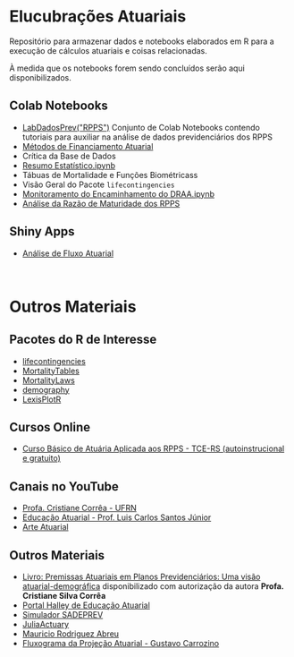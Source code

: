 # Elucubrações Atuariais

Repositório para armazenar dados e notebooks elaborados em R para a execução de cálculos atuariais e coisas relacionadas.

À medida que os notebooks forem sendo concluídos serão aqui disponibilizados.

## **Colab Notebooks**

* [LabDadosPrev("RPPS")](https://marcosfs2006.github.io/LabDadosPrevRPPS/) Conjunto de Colab Notebooks contendo tutoriais para auxiliar na análise de dados previdenciários dos RPPS
* [Métodos de Financiamento Atuarial](https://colab.research.google.com/drive/1WZWnvOeVF6TusKDf9SiozeUgBfIxzpi2?usp=sharing)
* Crítica da Base de Dados
* [Resumo Estatístico.ipynb](https://colab.research.google.com/drive/1v9pIbLNNxw_SY-4C0XXJmpKHXidzKgwb?usp=sharing)
* Tábuas de Mortalidade e Funções Biométricass
* Visão Geral do Pacote `lifecontingencies`
* [Monitoramento do Encaminhamento do DRAA.ipynb](https://colab.research.google.com/drive/1xUJB_OaQOmG17hGkmN9zQ6-7AaXTccLw?usp=sharing)
* [Análise da Razão de Maturidade dos RPPS](https://colab.research.google.com/drive/1gLxJSMWsfoZmM-HIU6kTiXoXJxSDTRxn?usp=sharing)

## **Shiny Apps**

* [Análise de Fluxo Atuarial]( https://marcosfs2006.shinyapps.io/fluxo_atuarial/)

<br>

# **Outros Materiais**

## **Pacotes do R de Interesse**

* [lifecontingencies](https://cran.r-project.org/web/packages/lifecontingencies/index.html)
* [MortalityTables](https://cran.r-project.org/web/packages/MortalityTables/)
* [MortalityLaws](https://cran.r-project.org/web/packages/MortalityLaws/index.html)
* [demography](https://cran.r-project.org/web/packages/demography/index.html)
* [LexisPlotR](https://github.com/ottlngr/LexisPlotR)

## **Cursos Online**

* [Curso Básico de Atuária Aplicada aos RPPS - TCE-RS (autoinstrucional e gratuito)](https://ead.tce.rs.gov.br/moodle/course/index.php?categoryid=1)

## **Canais no YouTube**

* [Profa. Cristiane Corrêa - UFRN](https://www.youtube.com/channel/UCaRRm8ss8mt79teMKRUgJeg/featured)
* [Educação Atuarial - Prof. Luis Carlos Santos Júnior](https://www.youtube.com/c/Educa%C3%A7%C3%A3oAtuarial/videos)
* [Arte Atuarial](https://www.youtube.com/c/ArteAtuarial/featured)

<!--
* [Liga de Ciências Atuariais](https://www.youtube.com/channel/UCHyg2Cesm4wpCDbZP9S3wlQ)
* [Atuária em Destaque](https://www.youtube.com/channel/UCDBbgtha54k-nyDAGOBXhXw/videos)
-->

## **Outros Materiais**

* [Livro: Premissas Atuariais em Planos Previdenciários: Uma visão atuarial-demográfica](https://drive.google.com/file/d/1mRsE_5X9ALEY62vkgsU5GziQHaY-HzKn/view?usp=sharing) disponibilizado com autorização da autora **Profa. Cristiane Silva Corrêa**
* [Portal Halley de Educação Atuarial](https://atuaria.github.io/portalhalley/index.html)
* [Simulador SADEPREV](http://sadeprevonline.ufrn.br:3838/sadeprev/)
* [JuliaActuary](https://juliaactuary.org/)
* [Mauricio Rodriguez Abreu](https://rpubs.com/mrabreu22/)
* [Fluxograma da Projeção Atuarial - Gustavo Carrozino](https://vimeo.com/380302428/ee6308c54b)

